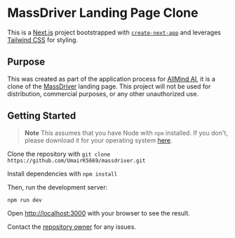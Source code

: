 # MassDriver Landing Page Clone

This is a [Next.js](https://nextjs.org) project bootstrapped with [`create-next-app`](https://nextjs.org/docs/app/api-reference/cli/create-next-app) and leverages [Tailwind CSS](https://tailwindcss.com/) for styling. 

## Purpose

This was created as part of the application process for [AllMind AI](https://allmindinvestments.com/), it is a clone of the [MassDriver](https://www.massdriver.cloud/) landing page. This project will not be used for distribution, commercial purposes, or any other unauthorized use.

## Getting Started

> **Note** 
> This assumes that you have Node with `npm` installed. If you don't, please download it for your operating system [here](https://nodejs.org/en).

Clone the repository with `git clone https://github.com/UmairK5669/massdriver.git`

Install dependencies with `npm install` 

Then, run the development server:

```bash
npm run dev
```

Open [http://localhost:3000](http://localhost:3000) with your browser to see the result.

Contact the [repository owner](https://github.com/UmairK5669) for any issues. 
